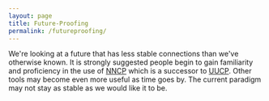 ```yaml
---
layout: page
title: Future-Proofing
permalink: /futureproofing/
---
```


We're looking at a future that has less stable connections than we've otherwise known.  It is strongly suggested people begin to gain familiarity and proficiency in the use of [NNCP](https://nncp.mirrors.quux.org/) which is a successor to [UUCP](https://en.wikipedia.org/w/index.php?title=UUCP&oldid=1146511468).  Other tools may become even more useful as time goes by.  The current paradigm may not stay as stable as we would like it to be.
